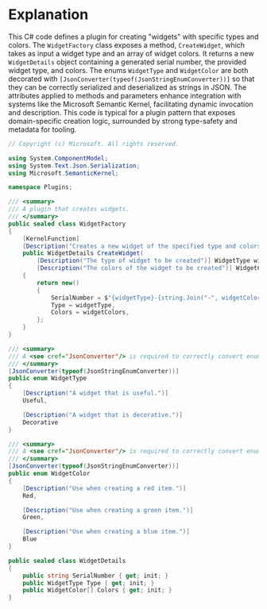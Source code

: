 # Explanation

This C# code defines a plugin for creating "widgets" with specific types and colors. The `WidgetFactory` class exposes a method, `CreateWidget`, which takes as input a widget type and an array of widget colors. It returns a new `WidgetDetails` object containing a generated serial number, the provided widget type, and colors. The enums `WidgetType` and `WidgetColor` are both decorated with `[JsonConverter(typeof(JsonStringEnumConverter))]` so that they can be correctly serialized and deserialized as strings in JSON. The attributes applied to methods and parameters enhance integration with systems like the Microsoft Semantic Kernel, facilitating dynamic invocation and description. This code is typical for a plugin pattern that exposes domain-specific creation logic, surrounded by strong type-safety and metadata for tooling.

```csharp
// Copyright (c) Microsoft. All rights reserved.

using System.ComponentModel;
using System.Text.Json.Serialization;
using Microsoft.SemanticKernel;

namespace Plugins;

/// <summary>
/// A plugin that creates widgets.
/// </summary>
public sealed class WidgetFactory
{
    [KernelFunction]
    [Description("Creates a new widget of the specified type and colors")]
    public WidgetDetails CreateWidget(
        [Description("The type of widget to be created")] WidgetType widgetType,
        [Description("The colors of the widget to be created")] WidgetColor[] widgetColors)
    {
        return new()
        {
            SerialNumber = $"{widgetType}-{string.Join("-", widgetColors)}-{Guid.NewGuid()}",
            Type = widgetType,
            Colors = widgetColors,
        };
    }
}

/// <summary>
/// A <see cref="JsonConverter"/> is required to correctly convert enum values.
/// </summary>
[JsonConverter(typeof(JsonStringEnumConverter))]
public enum WidgetType
{
    [Description("A widget that is useful.")]
    Useful,

    [Description("A widget that is decorative.")]
    Decorative
}

/// <summary>
/// A <see cref="JsonConverter"/> is required to correctly convert enum values.
/// </summary>
[JsonConverter(typeof(JsonStringEnumConverter))]
public enum WidgetColor
{
    [Description("Use when creating a red item.")]
    Red,

    [Description("Use when creating a green item.")]
    Green,

    [Description("Use when creating a blue item.")]
    Blue
}

public sealed class WidgetDetails
{
    public string SerialNumber { get; init; }
    public WidgetType Type { get; init; }
    public WidgetColor[] Colors { get; init; }
}
```